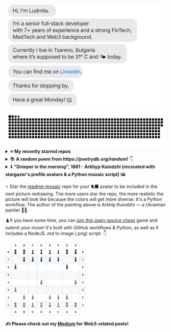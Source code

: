 [![](https://raw.githubusercontent.com/milaabl/milaabl/main/chat.svg)](https://www.linkedin.com/in/ludmila-a-dev/)

<!-- https://github.com/milaabl/milaabl/assets/86361434/c35b0e6f-acf0-435e-920d-b90faa4788ad -->

<img alt="Snake eating my contributions for breakfast🧉" src="https://raw.githubusercontent.com/milaabl/milaabl-readme/preview/github-contribution-grid-snake.svg" />

<details>
<summary>
  <strong>⭐ My recently starred repos </strong>
</summary>
  
<!-- Starred repos start -->
| Name | Url | Stars | Description |
| --- | --- |  --- |  --- |
| the-coder-o/a-bd.me|https://github.com/the-coder-o/a-bd.me|8|My personal website made with Next.js 14 (App Router). Features blog posts, gear list, dark theme and more. Tailwind CSS,  Radix, Framer Motion, and Vercel.|
| Xunzhuo/Xunzhuo|https://github.com/Xunzhuo/Xunzhuo|35|About me|
| zcaceres/interview-prep|https://github.com/zcaceres/interview-prep|1|algos, data structures etc.|
| zcaceres/snoop|https://github.com/zcaceres/snoop|3|Like grep or ack... for the DOM|
| zcaceres/zcaceres|https://github.com/zcaceres/zcaceres|2|Super secret Github profile README thing|
| zcaceres/dotfiles|https://github.com/zcaceres/dotfiles|2|System setup w/dotfiles, tools, and apps automated with Ansible. Forever a WIP.|
| glitch-txs/walletconnect-cafe|https://github.com/glitch-txs/walletconnect-cafe|2|Ethereum-provider implementation with Cafe (global state manager)|
| glitch-txs/metamask-csp-firefox|https://github.com/glitch-txs/metamask-csp-firefox|4|MetaMask is blocked by Firefox when using CSP|
| glitch-txs/next-auth|https://github.com/glitch-txs/next-auth|1|Authentication for the Web.|
| michaelsbradleyjr/nim-notcurses|https://github.com/michaelsbradleyjr/nim-notcurses|29|Nim wrapper for Notcurses: blingful TUIs and character graphics|
| arianXdev/hardhat-jest|https://github.com/arianXdev/hardhat-jest|9|A Hardhat plugin that allows you to use Jest easily!|
| przemek890/Gender_prediction|https://github.com/przemek890/Gender_prediction|4|An application that utilizes camera input to predict a person's gender using a convolutional layer in PyTorch.|
| pieralukasz/pixel-recruitment-task|https://github.com/pieralukasz/pixel-recruitment-task|1|Zadanie rekrutacyjne Pixel Technology|
| SaraRasoulian/oop-solid-patterns|https://github.com/SaraRasoulian/oop-solid-patterns|15|💎  An educational repository for OOP, SOLID and Design Patterns|
| BogdanMFometescu/resume-builder|https://github.com/BogdanMFometescu/resume-builder|12|Django-based web application that allows users to create, update, and export professional resumes.|
| 0xMimir/Advance-CNN-LSTM-Model-for-Cryptocurrency-Forecasting|https://github.com/0xMimir/Advance-CNN-LSTM-Model-for-Cryptocurrency-Forecasting|8|CNN LSTM model used for predicting cryptocurrencies|
| b-hristov/b-hristov|https://github.com/b-hristov/b-hristov|1||
| CloverGit/CloverGit|https://github.com/CloverGit/CloverGit|7||
| TatevKaren/TatevKaren-data-science-portfolio|https://github.com/TatevKaren/TatevKaren-data-science-portfolio|58|Data Science Portfolio of Tatev Karen Aslanyan including Case Studies and Research Projects that I have completed that solve business problems or introduce new products. Case Study papers, codes, and additional resources are all included.|
| PiotrRut/elonmusk-twitter-notifier|https://github.com/PiotrRut/elonmusk-twitter-notifier|62|AI driven e-mail notifier for tweets mentioning stock from Elon Musk 📈|
| Vendicated/Vencord|https://github.com/Vendicated/Vencord|7876|The cutest Discord client mod|
| yeoman/yo|https://github.com/yeoman/yo|3813|CLI tool for running Yeoman generators|
| matter-labs/zksync-era|https://github.com/matter-labs/zksync-era|3077|zkSync era|
| 0age/create2crunch|https://github.com/0age/create2crunch|454|A Rust program for finding salts that create gas-efficient Ethereum addresses via CREATE2.|
| joshstevens19/ethereum-multicall|https://github.com/joshstevens19/ethereum-multicall|348|Ability to call many ethereum constant function calls in 1 JSONRPC request|
| threshold-network/token-dashboard|https://github.com/threshold-network/token-dashboard|22||
| LimeChain/mongoose-immutable-plugin|https://github.com/LimeChain/mongoose-immutable-plugin|2|Mongoose plugin guarding fields from modifications|
| ankitects/anki|https://github.com/ankitects/anki|17835|Anki's shared backend and web components, and the Qt frontend|
| lightningnetwork/lnd|https://github.com/lightningnetwork/lnd|7565|Lightning Network Daemon ⚡️|
| CoNarrative/mongo-immutable|https://github.com/CoNarrative/mongo-immutable|10|Immutable MongoDB.|

<!-- Starred repos end -->

</details>

<details>
  <summary>📚 <strong>A random poem from <em>https://poetrydb.org/random</em>!</strong> 👇 </summary>

<!-- Start poem -->
# 💮 Time's Revenges by *Robert Browning*

<p>
    I've a Friend, over the sea;<br/>I like him, but he loves me.<br/>It all grew out of the books I write;<br/>They find such favour in his sight<br/>That he slaughters you with savage looks<br/>Because you don't admire my books.<br/>He does himself though,--and if some vein<br/>Were to snap tonight in this heavy brain,<br/>To-morrow month, if I lived to try,<br/>Round should I just turn quietly,<br/>Or out of the bedclothes stretch my hand<br/>Till I found him, come from his foreign land<br/>To be my nurse in this poor place,<br/>And make my broth and wash my face<br/>And light my fire and, all the while,<br/>Bear with his old good-humoured smile<br/>That I told him "Better have kept away<br/>Than come and kill me, night and day,<br/>With, worse than fever throbs and shoots,<br/>The creaking of his clumsy boots."<br/>I am as sure that this he would do,<br/>As that Saint Paul's is striking two.<br/>And I think I rather... woe is me!<br/>--Yes, rather would see him than not see,<br/>If lifting a hand could seat him there<br/>Before me in the empty chair<br/>To-night, when my head aches indeed,<br/>And I can neither think nor read<br/>Nor make these purple fingers hold<br/>The pen; this garret's freezing cold!<br/><br/>And I've a Lady--there he wakes,<br/>The laughing fiend and prince of snakes<br/>Within me, at her name, to pray<br/>Fate send some creature in the way<br/>Of my love for her, to be down-torn,<br/>Upthrust and outward-borne,<br/>So I might prove myself that sea<br/>Of passion which I needs must be!<br/>Call my thoughts false and my fancies quaint<br/>And my style infirm and its figures faint,<br/>All the critics say, and more blame yet,<br/>And not one angry word you get.<br/>But, please you, wonder I would put<br/>My cheek beneath that lady's foot<br/>Rather than trample under mine<br/>That laurels of the Florentine,<br/>And you shall see how the devil spends<br/>A fire God gave for other ends!<br/>I tell you, I stride up and down<br/>This garret, crowned with love's best crown,<br/>And feasted with love's perfect feast,<br/>To think I kill for her, at least,<br/>Body and soul and peace and fame,<br/>Alike youth's end and manhood's aim,<br/>--So is my spirit, as flesh with sin,<br/>Filled full, eaten out and in<br/>With the face of her, the eyes of her,<br/>The lips, the little chin, the stir<br/>Of shadow round her mouth; and she<br/>--I'll tell you,--calmly would decree<br/>That I should roast at a slow fire,<br/><br/>If that would compass her desire<br/>And make her one whom they invite<br/>To the famous ball to-morrow night.<br/><br/>There may be heaven; there must be hell;<br/>Meantime, there is our earth here--well!
</p>

***
<!-- End poem -->
</details>

<details>
<summary>
  ⬇️ <strong>"Dnieper in the morning", 1881 - Arkhyp Kuindzhi (recreated with stargazer's profile avatars & a Python mozaic script)</strong> 🖼️
</summary>

<img width="49%" src="https://raw.githubusercontent.com/milaabl/readme-mosaic/main/data/input.jpg" alt="Original picture"/>
<img width="49%" src="https://raw.githubusercontent.com/milaabl/readme-mosaic/main/data/output.jpg" alt="Output picture"/>
<img width="70%" src="https://raw.githubusercontent.com/milaabl/readme-mosaic/main/data/output.gif" alt="Output GIF"/>
</details>

⭐ Star the [readme-mosaic](https://github.com/milaabl/readme-mosaic) repo for your 🐈‍⬛ avatar to be included in the next picture redrawing. The more users star the repo, the more realistic the picture will look like because the colors will get more diverse. It's a Python workflow. The author of the painting above is Arkhip Kuindzhi — a Ukrainian painter 💙💛.

♟️If you have some time, you can [join this open-source chess](https://github.com/milaabl/readme-chess) game and submit your move! It's built with GitHub workflows & Python, as well as it includes a NodeJS .md to image (.png) script. 👇

<a href="https://github.com/milaabl/readme-chess/blob/master/README.md"><img src="https://raw.githubusercontent.com/milaabl/readme-chess/master/chess.png" alt="README chess dynamic game preview" width="50%" /></a>

<strong>✍️ Please check out my <a href="https://medium.com/@milaabl2405">Medium</a> for Web3-related posts!</strong>
